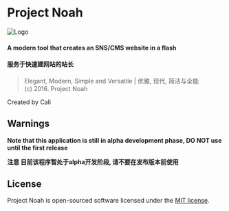 # Project Noah
![Logo](https://dn-abletive.qbox.me/projnoah-108.png)

#### A modern tool that creates an SNS/CMS website in a flash
#### 服务于快速建网站的站长

>Elegant, Modern, Simple and Versatile | 优雅, 现代, 简洁与全能<br>
>(c) 2016. Project Noah
  
Created by Cali

## Warnings
**Note that this application is still in alpha development phase, DO NOT use until the first release**

**注意 目前该程序暂处于alpha开发阶段, 请不要在发布版本前使用**

## License

Project Noah is open-sourced software licensed under the [MIT license](http://opensource.org/licenses/MIT).
